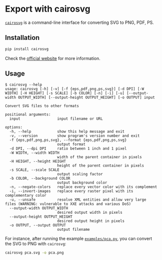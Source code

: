 # Export with cairosvg

[`cairosvg`](https://cairosvg.org/) is a command-line interface for converting SVG to PNG, PDF, PS.

## Installation

```bash
pip install cairosvg
```

Check the [official website](https://cairosvg.org/) for more information.

## Usage

```console
$ cairosvg --help
usage: cairosvg [-h] [-v] [-f {eps,pdf,png,ps,svg}] [-d DPI] [-W WIDTH] [-H HEIGHT] [-s SCALE] [-b COLOR] [-n] [-i] [-u] [--output-width OUTPUT_WIDTH] [--output-height OUTPUT_HEIGHT] [-o OUTPUT] input

Convert SVG files to other formats

positional arguments:
  input                 input filename or URL

options:
  -h, --help            show this help message and exit
  -v, --version         show program's version number and exit
  -f {eps,pdf,png,ps,svg}, --format {eps,pdf,png,ps,svg}
                        output format
  -d DPI, --dpi DPI     ratio between 1 inch and 1 pixel
  -W WIDTH, --width WIDTH
                        width of the parent container in pixels
  -H HEIGHT, --height HEIGHT
                        height of the parent container in pixels
  -s SCALE, --scale SCALE
                        output scaling factor
  -b COLOR, --background COLOR
                        output background color
  -n, --negate-colors   replace every vector color with its complement
  -i, --invert-images   replace every raster pixel with its complementary color
  -u, --unsafe          resolve XML entities and allow very large files (WARNING: vulnerable to XXE attacks and various DoS)
  --output-width OUTPUT_WIDTH
                        desired output width in pixels
  --output-height OUTPUT_HEIGHT
                        desired output height in pixels
  -o OUTPUT, --output OUTPUT
                        output filename
```

For instance, after running the example [`examples/pca.py`](https://github.com/bourbonut/plotynium/blob/main/examples/pca.py), you can convert the SVG to PNG with `cairosvg`:

```bash
cairosvg pca.svg -o pca.png
```
